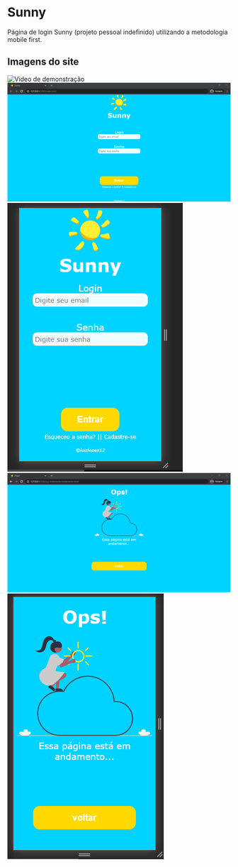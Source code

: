 # Sunny
 Página de login Sunny (projeto pessoal indefinido)
 utilizando a metodologia mobile first.
 ## Imagens do site
 ![Video de demonstração]()
 ![Página de login web](https://github.com/luizlopes12/Sunny/blob/main/sunny%20chrome.png)
 ![Página de login mobile](https://github.com/luizlopes12/Sunny/blob/main/sunny%20mobile.png)
 ![Página em andamento web](https://github.com/luizlopes12/Sunny/blob/main/erro%20chrome.png)
 ![Página em andamento mobile](https://github.com/luizlopes12/Sunny/blob/main/erro%20mobile.png)
 
